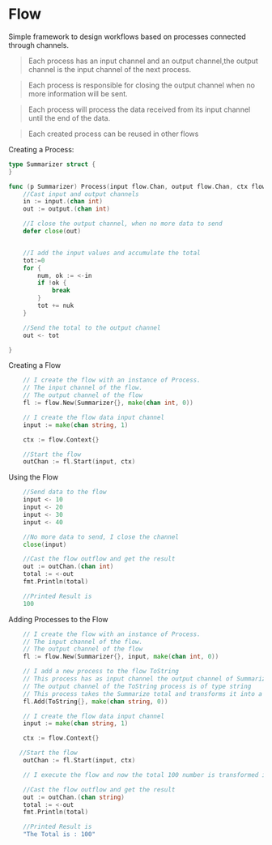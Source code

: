 # Flow

Simple framework to design workflows based on processes connected through channels.

> Each process has an input channel and an output channel,the output channel is the input channel of the next process.

> Each process is responsible for closing the output channel when no more information will be sent.

>  Each process will process the data received from its input channel until the end of the data.

> Each created process can be reused in other flows

Creating a Process:

```go
type Summarizer struct {
}

func (p Summarizer) Process(input flow.Chan, output flow.Chan, ctx flow.Context) {
    //Cast input and output channels
    in := input.(chan int)
    out := output.(chan int)

    //I close the output channel, when no more data to send
    defer close(out)


    //I add the input values ​​and accumulate the total
    tot:=0
    for {
        num, ok := <-in
        if !ok {
            break
        }
        tot += nuk
    }

    //Send the total to the output channel
    out <- tot

}
```

Creating a Flow

```go
    // I create the flow with an instance of Process.
    // The input channel of the flow.
    // The output channel of the flow
    fl := flow.New(Summarizer{}, make(chan int, 0))

    // I create the flow data input channel
    input := make(chan string, 1)

    ctx := flow.Context{}

    //Start the flow
    outChan := fl.Start(input, ctx)
```

Using the Flow

```go
    //Send data to the flow
    input <- 10
    input <- 20
    input <- 30
    input <- 40

    //No more data to send, I close the channel
    close(input)

    //Cast the flow outflow and get the result
    out := outChan.(chan int)
    total := <-out
    fmt.Println(total)

    //Printed Result is
    100
```

Adding Processes to the Flow

```go
    // I create the flow with an instance of Process.
    // The input channel of the flow.
    // The output channel of the flow
    fl := flow.New(Summarizer{}, input, make(chan int, 0))

    // I add a new process to the flow ToString
    // This process has as input channel the output channel of Summarizer
    // The output channel of the ToString process is of type string
    // This process takes the Summarize total and transforms it into a string
    fl.Add(ToString{}, make(chan string, 0))

    // I create the flow data input channel
    input := make(chan string, 1)

    ctx := flow.Context{}

   //Start the flow
    outChan := fl.Start(input, ctx)

    // I execute the flow and now the total 100 number is transformed into a string as shown below

    //Cast the flow outflow and get the result
    out := outChan.(chan string)
    total := <-out
    fmt.Println(total)

    //Printed Result is
    "The Total is : 100"

```
